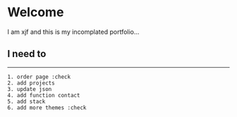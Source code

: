# Welcome

I am xjf and this is my incomplated portfolio...

## I need to
---

    1. order page :check
    2. add projects
    3. update json
    4. add function contact
    5. add stack
    6. add more themes :check
